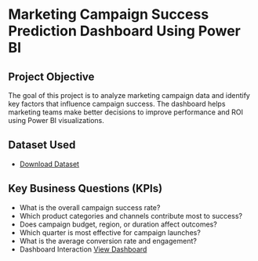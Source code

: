 # Marketing Campaign Success Prediction Dashboard Using Power BI
## Project Objective 
The goal of this project is to analyze marketing campaign data and identify key factors that influence campaign success. The dashboard helps marketing teams make better decisions to improve performance and ROI using Power BI visualizations.
## Dataset Used
- <a href="https://github.com/hiraazmat381/Marketing-Campaign-Success-Dashboard/blob/main/predictive_campaign_success.xlsx" target="_blank">Download Dataset</a>
## Key Business Questions (KPIs)
- What is the overall campaign success rate?
- Which product categories and channels contribute most to success?
- Does campaign budget, region, or duration affect outcomes?
- Which quarter is most effective for campaign launches?
- What is the average conversion rate and engagement?
- Dashboard Interaction <a href="https://github.com/hiraazmat381/Marketing-Campaign-Success-Dashboard/blob/main/Market%20Campaign%20Success%20Dashboard.pdf" target="_blank">View Dashboard</a>
